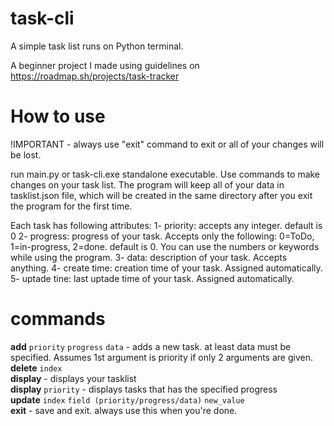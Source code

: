 # task-cli
A simple task list runs on Python terminal.

A beginner project I made using guidelines on https://roadmap.sh/projects/task-tracker

# How to use
!IMPORTANT - always use "exit" command to exit or all of your changes will be lost.

run main.py or task-cli.exe standalone executable. Use commands to make changes on your task list. The program will keep all of your data in tasklist.json file, which will be created in the same directory after you exit the program for the first time.

Each task has following attributes:
1- priority: accepts any integer. default is 0
2- progress: progress of your task. Accepts only the following: 0=ToDo, 1=in-progress, 2=done. default is 0. You can use the numbers or keywords while using the program.
3- data: description of your task. Accepts anything.
4- create time: creation time of your task. Assigned automatically.
5- uptade tine: last uptade time of your task. Assigned automatically.

# commands
<b>add</b> `priority` `progress` `data` - adds a new task. at least data must be specified. Assumes 1st argument is priority if only 2 arguments are given. <br>
<b>delete</b> `index` <br>
<b>display</b> - displays your tasklist <br>
<b>display</b> `priority` - displays tasks that has the specified progress <br>
<b>update</b> `index` `field (priority/progress/data)` `new_value` <br>
<b>exit</b> - save and exit. always use this when you're done. <br>

